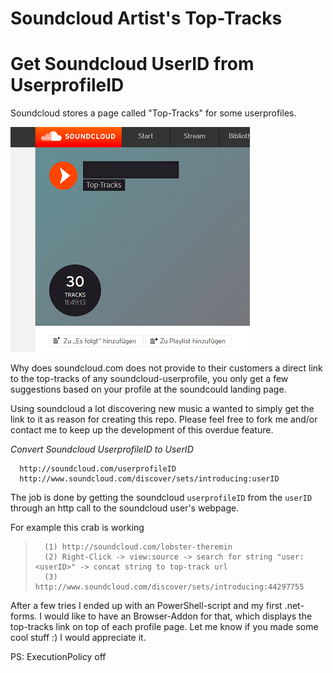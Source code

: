 
# Soundcloud Artist's Top-Tracks 
# Get Soundcloud UserID from UserprofileID
Soundcloud stores a page called "Top-Tracks" for some userprofiles.

![](toptracks.PNG)

Why does soundcloud.com does not provide to their customers a direct link to the top-tracks of any soundcloud-userprofile, you only get a few suggestions based on your profile at the soundcould landing page. 

Using soundcloud a lot discovering new music a wanted to simply get the link to it as reason for creating this repo. Please feel free to fork me and/or contact me to keep up the development of this overdue feature.

*Convert Soundcloud UserprofileID to UserID*

      http://soundcloud.com/userprofileID
      http://www.soundcloud.com/discover/sets/introducing:userID

The job is done by getting the soundcloud `userprofileID` from the `userID` through an http call to the soundcloud user's webpage.
      
  For example this crab is working

>       (1) http://soundcloud.com/lobster-theremin
>       (2) Right-Click -> view:source -> search for string "user:<userID>" -> concat string to top-track url
>       (3) http://www.soundcloud.com/discover/sets/introducing:44297755

After a few tries I ended up with an PowerShell-script and my first .net-forms. 
I would like to have an Browser-Addon for that, which displays the top-tracks link on top of each profile page. Let me know if you made some cool stuff :) I would appreciate it.

PS: ExecutionPolicy off

[toptracks.PNG]:data:image/png;base64,iVBORw0KGgoAAAANSUhEUgAAAn0AAAJXCAYAAADmROKdAAAAAXNSR0IArs4c6QAAAARnQU1BAACxjwv8YQUAAAAJcEhZcwAAEnQAABJ0Ad5mH3gAAP+lSURBVHhe7L0JuG1HWeZvO7Z2tyLOigJBbFu7aUVRZpAxCYQhEAZlhgwEEqYAxgAJgdxzCSQhISDIIJMQRGaV4ASNAiJTHJgUWtQoKCLEoRP+6Kn/+32r3lpVX32r9lp773tzbm6d53mfd/9qrbXPPnufk

